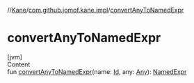 //[Kane](../index.md)/[com.github.jomof.kane.impl](index.md)/[convertAnyToNamedExpr](convert-any-to-named-expr.md)



# convertAnyToNamedExpr  
[jvm]  
Content  
fun [convertAnyToNamedExpr](convert-any-to-named-expr.md)(name: [Id](index.md#%5Bcom.github.jomof.kane.impl%2FId%2F%2F%2FPointingToDeclaration%2F%5D%2FClasslikes%2F-711644126), any: [Any](https://kotlinlang.org/api/latest/jvm/stdlib/kotlin/-any/index.html)): [NamedExpr](-named-expr/index.md)  




